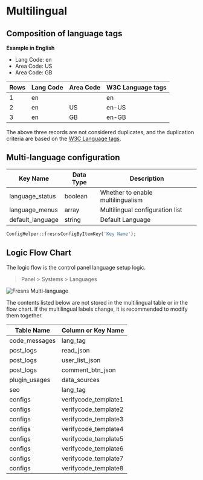 # Multilingual

## Composition of language tags

**Example in English**

- Lang Code: en
- Area Code: US
- Area Code: GB

| Rows | Lang Code | Area Code | W3C Language tags |
| --- | --- | --- | --- |
| 1 | en |  | en |
| 2 | en | US | en-US |
| 3 | en | GB | en-GB |

The above three records are not considered duplicates, and the duplication criteria are based on the [W3C Language tags](https://www.w3.org/International/articles/language-tags/).

## Multi-language configuration

| Key Name | Data Type | Description |
| --- | --- | --- |
| language_status | boolean |  Whether to enable multilingualism |
| language_menus | array | Multilingual configuration list |
| default_language | string | Default Language |

```php
ConfigHelper::fresnsConfigByItemKey('Key Name');
```

## Logic Flow Chart

The logic flow is the control panel language setup logic.

> Panel > Systems > Languages

![Fresns Multi-language](https://images.fresns.com/docs/flowchart/languages.jpg)

The contents listed below are not stored in the multilingual table or in the flow chart. If the multilingual labels change, it is recommended to modify them together.

| Table Name | Column or Key Name |
| --- | --- |
| code_messages | lang_tag |
| post_logs | read_json |
| post_logs | user_list_json |
| post_logs | comment_btn_json |
| plugin_usages | data_sources |
| seo | lang_tag |
| configs | verifycode_template1 |
| configs | verifycode_template2 |
| configs | verifycode_template3 |
| configs | verifycode_template4 |
| configs | verifycode_template5 |
| configs | verifycode_template6 |
| configs | verifycode_template7 |
| configs | verifycode_template8 |